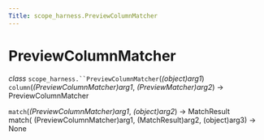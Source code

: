 ```yaml
---
Title: scope_harness.PreviewColumnMatcher
---
```

        
PreviewColumnMatcher
====================

 *class* `scope_harness.``PreviewColumnMatcher`(*(object)arg1*)<a href="#scope_harness.PreviewColumnMatcher" class="headerlink" title="Permalink to this definition"></a>  
 `column`(*(PreviewColumnMatcher)arg1*, *(PreviewMatcher)arg2*) → PreviewColumnMatcher<a href="#scope_harness.PreviewColumnMatcher.column" class="headerlink" title="Permalink to this definition"></a>  

 `match`(*(PreviewColumnMatcher)arg1*, *(object)arg2*) → MatchResult<a href="#scope_harness.PreviewColumnMatcher.match" class="headerlink" title="Permalink to this definition"></a>  
match( (PreviewColumnMatcher)arg1, (MatchResult)arg2, (object)arg3) -&gt; None

